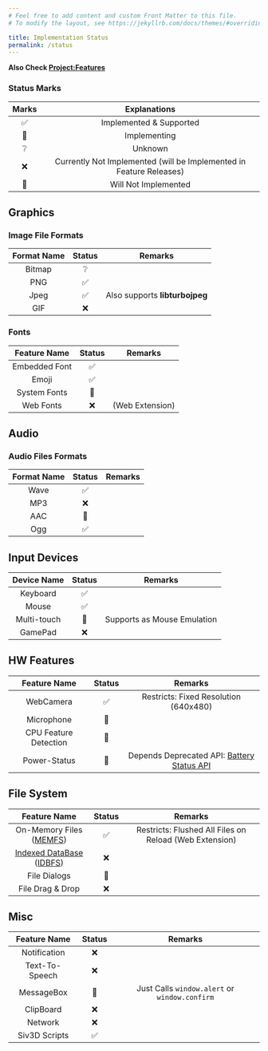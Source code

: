 ```yaml
---
# Feel free to add content and custom Front Matter to this file.
# To modify the layout, see https://jekyllrb.com/docs/themes/#overriding-theme-defaults

title: Implementation Status
permalink: /status
---
```


**Also Check [Project:Features](https://github.com/nokotan/OpenSiv3D/projects/1)**

### Status Marks

| Marks | Explanations |
| :--: | :--: |
| ✅ | Implemented & Supported |
| 🚧 | Implementing |
| ❔ | Unknown |
| ❌ | Currently Not Implemented (will be Implemented in Feature Releases) |
| 🚫 | Will Not Implemented |

## Graphics

### Image File Formats

| Format Name | Status | Remarks |
| :--: | :--: | :--: |
| Bitmap | ❔ | |
| PNG | ✅ | |
| Jpeg | ✅ | Also supports **libturbojpeg** |
| GIF | ❌ | |

### Fonts

| Feature Name | Status | Remarks |
| :--: | :--: | :--: |
| Embedded Font | ✅ | |
| Emoji | ✅ | |
| System Fonts | 🚫 | |
| Web Fonts | ❌ | (Web Extension) |

## Audio

### Audio Files Formats

| Format Name | Status | Remarks |
| :--: | :--: | :--: |
| Wave | ✅  | |
| MP3 | ❌ | |
| AAC | 🚧 | |
| Ogg | ✅  | |

## Input Devices

| Device Name | Status | Remarks |
| :--: | :--: | :--: |
| Keyboard | ✅ | |
| Mouse | ✅ | |
| Multi-touch | 🚧 | Supports as Mouse Emulation |
| GamePad | ❌ | |

## HW Features

| Feature Name | Status | Remarks |
| :--: | :--: | :--: |
| WebCamera | ✅ | Restricts: Fixed Resolution (640x480) |
| Microphone | 🚧 | |
| CPU Feature Detection | 🚫 | |
| Power-Status | 🚫 | Depends Deprecated API: [Battery Status API](https://developer.mozilla.org/ja/docs/Web/API/Battery_Status_API)|

## File System

| Feature Name | Status | Remarks |
| :--: | :--: | :--: |
| On-Memory Files ([MEMFS](https://emscripten.org/docs/api_reference/Filesystem-API.html#filesystem-api-idbfs)) | ✅ | Restricts: Flushed All Files on Reload (Web Extension) |
| [Indexed DataBase](https://developer.mozilla.org/ja/docs/Web/API/IndexedDB_API) ([IDBFS](https://emscripten.org/docs/api_reference/Filesystem-API.html#filesystem-api-idbfs)) | ❌ | |
| File Dialogs | 🚧 | |
| File Drag & Drop | ❌ | |

## Misc

| Feature Name | Status | Remarks |
| :--: | :--: | :--: |
| Notification | ❌ | |
| Text-To-Speech | ❌ | |
| MessageBox | 🚧 | Just Calls `window.alert` or `window.confirm` |
| ClipBoard | ❌ | |
| Network | ❌ | |
| Siv3D Scripts | ✅ | |
